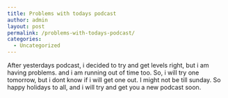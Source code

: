```yaml
---
title: Problems with todays podcast
author: admin
layout: post
permalink: /problems-with-todays-podcast/
categories:
  - Uncategorized
---
```

After yesterdays podcast, i decided to try and get levels right, but i am having problems. and i am running out of time too. So, i will try one tomorrow, but i dont know if i will get one out. I might not be till sunday. So happy holidays to all, and i will try and get you a new podcast soon.
